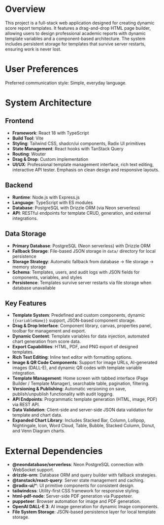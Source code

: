 # Overview
This project is a full-stack web application designed for creating dynamic score report templates. It features a drag-and-drop HTML page builder, allowing users to design professional academic reports with dynamic template variables and a component-based architecture. The system includes persistent storage for templates that survive server restarts, ensuring work is never lost.

# User Preferences
Preferred communication style: Simple, everyday language.

# System Architecture

## Frontend
- **Framework**: React 18 with TypeScript
- **Build Tool**: Vite
- **Styling**: Tailwind CSS, shadcn/ui components, Radix UI primitives
- **State Management**: React hooks with TanStack Query
- **Routing**: Wouter
- **Drag & Drop**: Custom implementation
- **UI/UX**: Professional template management interface, rich text editing, interactive API tester. Emphasis on clean design and responsive layouts.

## Backend
- **Runtime**: Node.js with Express.js
- **Language**: TypeScript with ES modules
- **Database**: PostgreSQL with Drizzle ORM (via Neon serverless)
- **API**: RESTful endpoints for template CRUD, generation, and external integrations.

## Data Storage
- **Primary Database**: PostgreSQL (Neon serverless) with Drizzle ORM
- **Fallback Storage**: File-based JSON storage in `data/` directory for local persistence
- **Storage Strategy**: Automatic fallback from database → file storage → memory storage
- **Schema**: Templates, users, and audit logs with JSON fields for components, variables, and styles
- **Persistence**: Templates survive server restarts via file storage when database unavailable

## Key Features
- **Template System**: Predefined and custom components, dynamic `{{variableName}}` support, JSON-based component storage.
- **Drag & Drop Interface**: Component library, canvas, properties panel, toolbar for management and export.
- **Dynamic Content**: Template variables for data injection, automated chart generation from score data.
- **Export Capabilities**: HTML, PDF, and PNG export of designed templates.
- **Rich Text Editing**: Inline text editor with formatting options.
- **Image & QR Code Components**: Support for image URLs, AI-generated images (DALL-E), and dynamic QR codes with template variable integration.
- **Template Management**: Home screen with tabbed interface (Page Builder / Template Manager), searchable table, pagination, filtering.
- **Versioning & Publishing**: Automatic versioning on save, publish/unpublish functionality with audit logging.
- **API Endpoints**: Programmatic template generation (HTML, image, PDF) via REST API.
- **Data Validation**: Client-side and server-side JSON data validation for template and chart data.
- **Expanded Chart Library**: Includes Stacked Bar, Column, Lollipop, Nightingale, Icon, Word Cloud, Table, Bubble, Stacked Column, Donut, and Venn Diagram charts.

# External Dependencies

- **@neondatabase/serverless**: Neon PostgreSQL connection with WebSocket support.
- **drizzle-orm**: Database ORM and query builder with fallback strategies.
- **@tanstack/react-query**: Server state management and caching.
- **@radix-ui/***: UI primitive components for consistent design.
- **tailwindcss**: Utility-first CSS framework for responsive styling.
- **html-pdf-node**: Server-side PDF generation via Puppeteer.
- **puppeteer**: Browser automation for image and PDF generation.
- **OpenAI DALL-E 3**: AI image generation for dynamic Image components.
- **File System Storage**: JSON-based persistence layer for local template storage.